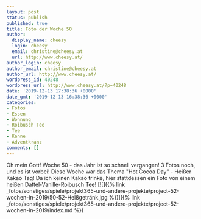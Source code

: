 ```yaml
---
layout: post
status: publish
published: true
title: Foto der Woche 50
author:
  display_name: cheesy
  login: cheesy
  email: christine@cheesy.at
  url: http://www.cheesy.at/
author_login: cheesy
author_email: christine@cheesy.at
author_url: http://www.cheesy.at/
wordpress_id: 40248
wordpress_url: http://www.cheesy.at/?p=40248
date: '2019-12-13 17:38:36 +0000'
date_gmt: '2019-12-13 16:38:36 +0000'
categories:
- Fotos
- Essen
- Wohnung
- Roibusch Tee
- Tee
- Kanne
- Adventkranz
comments: []
---
```

Oh mein Gott! Woche 50 - das Jahr ist so schnell vergangen! 3 Fotos noch, und es ist vorbei!
Diese Woche war das Thema "Hot Cocoa Day" - Heißer Kakao Tag! Da ich keinen Kakao trinke, hier stattdessen ein Foto von einem heißen Dattel-Vanille-Roibusch Tee!
[![]({% link _fotos/sonstiges/spiele/projekt365-und-andere-projekte/project-52-wochen-in-2019/50-52-Heißgetränk.jpg %})]({% link _fotos/sonstiges/spiele/projekt365-und-andere-projekte/project-52-wochen-in-2019/index.md %})
